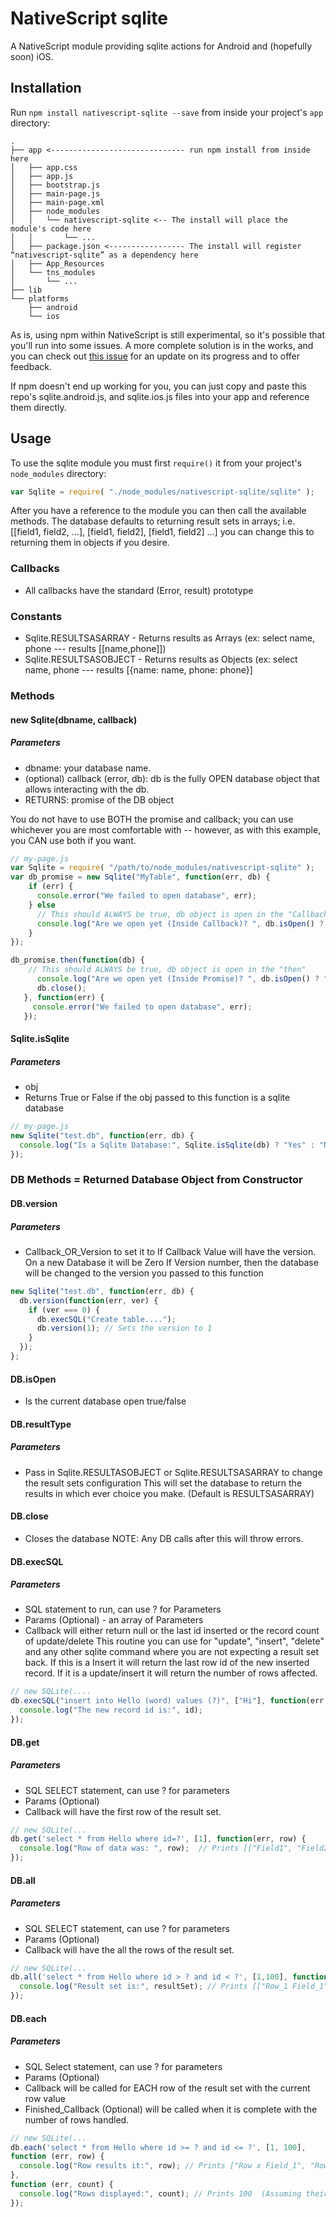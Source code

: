 # NativeScript sqlite

A NativeScript module providing sqlite actions for Android and (hopefully soon) iOS.

## Installation

Run `npm install nativescript-sqlite --save` from inside your project's `app` directory:

```
.
├── app <------------------------------ run npm install from inside here
│   ├── app.css
│   ├── app.js
│   ├── bootstrap.js
│   ├── main-page.js
│   ├── main-page.xml
│   ├── node_modules
│   │   └── nativescript-sqlite <-- The install will place the module's code here
│   │       └── ...
│   ├── package.json <----------------- The install will register “nativescript-sqlite” as a dependency here
│   ├── App_Resources  
│   └── tns_modules
│       └── ...
├── lib
└── platforms
    ├── android
    └── ios
```

As is, using npm within NativeScript is still experimental, so it's possible that you'll run into some issues. A more complete solution is in the works, and you can check out [this issue](https://github.com/NativeScript/nativescript-cli/issues/362) for an update on its progress and to offer feedback.

If npm doesn't end up working for you, you can just copy and paste this repo's sqlite.android.js, and sqlite.ios.js files into your app and reference them directly.

## Usage

To use the sqlite module you must first `require()` it from your project's `node_modules` directory:

```js
var Sqlite = require( "./node_modules/nativescript-sqlite/sqlite" );
```

After you have a reference to the module you can then call the available methods.
The database defaults to returning result sets in arrays; i.e. [[field1, field2, ...], [field1, field2], [field1, field2] ...] you can change this to returning them in objects if you desire.


### Callbacks
* All callbacks have the standard (Error, result) prototype

### Constants
* Sqlite.RESULTSASARRAY - Returns results as Arrays (ex: select name, phone --- results  [[name,phone]]) 
* Sqlite.RESULTSASOBJECT - Returns results as Objects (ex: select name, phone --- results [{name: name, phone: phone}]
 
### Methods
#### new Sqlite(dbname, callback)
##### Parameters
* dbname: your database name.  
* (optional) callback (error, db): db is the fully OPEN database object that allows interacting with the db.
* RETURNS: promise of the DB object
 
 You do not have to use BOTH the promise and callback; you can use whichever you are most comfortable with -- however, as with this example, you CAN use both if you want.

```js
// my-page.js
var Sqlite = require( "/path/to/node_modules/nativescript-sqlite" );
var db_promise = new Sqlite("MyTable", function(err, db) {
    if (err) { 
      console.error("We failed to open database", err);
    } else 
      // This should ALWAYS be true, db object is open in the "Callback" if no errors occurred
      console.log("Are we open yet (Inside Callback)? ", db.isOpen() ? "Yes" : "No"); // Yes
    }
});

db_promise.then(function(db) {
    // This should ALWAYS be true, db object is open in the "then"
      console.log("Are we open yet (Inside Promise)? ", db.isOpen() ? "Yes" : "No"); // Yes
      db.close();
   }, function(err) {
     console.error("We failed to open database", err);
   });
```

#### Sqlite.isSqlite
##### Parameters
* obj
* Returns True or False if the obj passed to this function is a sqlite database

```js
// my-page.js
new Sqlite("test.db", function(err, db) {
  console.log("Is a Sqlite Database:", Sqlite.isSqlite(db) ? "Yes" : "No);  // Should print "Yes"
});
```

### DB Methods = Returned Database Object from Constructor
#### DB.version
##### Parameters
* Callback_OR_Version to set it to
If Callback Value will have the version.  On a new Database it will be Zero
If Version number, then the database will be changed to the version you passed to this function

```js
new Sqlite("test.db", function(err, db) {
  db.version(function(err, ver) {
    if (ver === 0) {
      db.execSQL("Create table....");
      db.version(1); // Sets the version to 1
    }
  });
};
```

#### DB.isOpen
* Is the current database open true/false


#### DB.resultType
##### Parameters
* Pass in Sqlite.RESULTASOBJECT or Sqlite.RESULTSASARRAY to change the result sets configuration
This will set the database to return the results in which ever choice you make.  (Default is RESULTSASARRAY)

#### DB.close
* Closes the database
NOTE: Any DB calls after this will throw errors. 

#### DB.execSQL
##### Parameters
* SQL statement to run, can use ? for Parameters
* Params (Optional) - an array of Parameters
* Callback will either return null or the last id inserted or the record count of update/delete
This routine you can use for "update", "insert", "delete" and any other sqlite command where you are not expecting a result set back.
If this is a Insert it will return the last row id of the new inserted record.  If it is a update/insert it will return the number of rows affected. 

```js
// new SQLite(....
db.execSQL("insert into Hello (word) values (?)", ["Hi"], function(err, id) {
  console.log("The new record id is:", id);
});
```


#### DB.get
##### Parameters
* SQL SELECT statement, can use ? for parameters
* Params (Optional)
* Callback will have the first row of the result set.

```js
// new SQLite(...
db.get('select * from Hello where id=?', [1], function(err, row) {
  console.log("Row of data was: ", row);  // Prints [["Field1", "Field2",...]]
});
```


#### DB.all
##### Parameters
* SQL SELECT statement, can use ? for parameters
* Params (Optional)
* Callback will have the all the rows of the result set.

```js
// new SQLite(...
db.all('select * from Hello where id > ? and id < ?', [1,100], function(err, resultSet) {
  console.log("Result set is:", resultSet); // Prints [["Row_1 Field_1" "Row_1 Field_2",...], ["Row 2"...], ...]
});
```


#### DB.each
##### Parameters
* SQL Select statement, can use ? for parameters
* Params (Optional)
* Callback will be called for EACH row of the result set with the current row value
* Finished_Callback (Optional) will be called when it is complete with the number of rows handled.


```js
// new SQLite(...
db.each('select * from Hello where id >= ? and id <= ?', [1, 100], 
function (err, row) {
  console.log("Row results it:", row); // Prints ["Row x Field_1", "Row x Field 2"...] for each row passed to it
},
function (err, count) {
  console.log("Rows displayed:", count); // Prints 100  (Assuming their are a 100 rows found)
});
```
